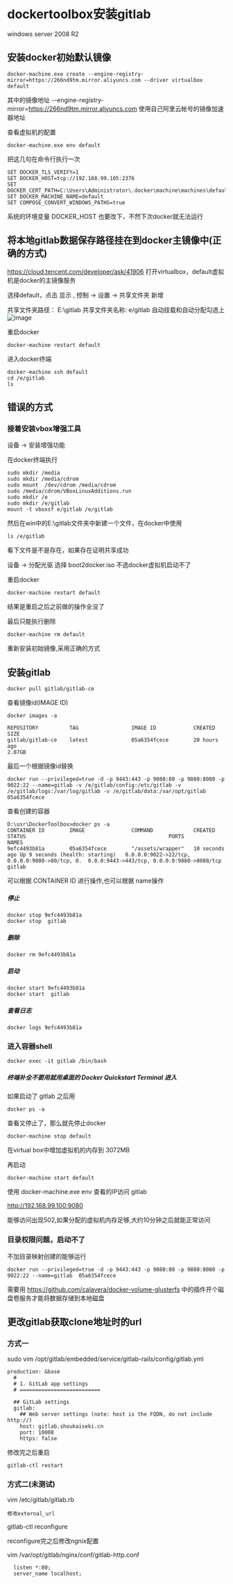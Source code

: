 # dockertoolbox安装gitlab
windows server 2008 R2

## 安装docker初始默认镜像
```
docker-machine.exe create --engine-registry-mirror=https://266nd9tm.mirror.aliyuncs.com --driver virtualbox default
```
其中的镜像地址 --engine-registry-mirror=https://266nd9tm.mirror.aliyuncs.com 使用自己阿里云帐号的镜像加速器地址

查看虚拟机的配置
```
docker-machine.exe env default
```
把这几句在命令行执行一次
```
SET DOCKER_TLS_VERIFY=1
SET DOCKER_HOST=tcp://192.168.99.105:2376
SET DOCKER_CERT_PATH=C:\Users\Administrator\.docker\machine\machines\default
SET DOCKER_MACHINE_NAME=default
SET COMPOSE_CONVERT_WINDOWS_PATHS=true
```
系统的环境变量 DOCKER_HOST 也要改下，不然下次docker就无法运行


## 将本地gitlab数据保存路径挂在到docker主镜像中(正确的方式)
https://cloud.tencent.com/developer/ask/41906
打开virtualbox，default虚拟机是docker的主镜像服务

选择default，点击 显示 , 控制 -> 设置 -> 共享文件夹 新增

共享文件夹路径：  E:\gitlab
共享文件夹名称:   e/gitlab
自动挂载和自动分配勾选上
![image](https://raw.githubusercontent.com/shoukaiseki/blogdoc/master/docker/docker/img/001.png)

重启docker
```
docker-machine restart default
```
进入docker终端
```
docker-machine ssh default
cd /e/gitlab
ls
```
## 错误的方式
### 接着安装vbox增强工具
设备 -> 安装增强功能

在docker终端执行
```
sudo mkdir /media
sudo mkdir /media/cdrom
sudo mount  /dev/cdrom /media/cdrom
sudo /media/cdrom/VBoxLinuxAdditions.run
sudo mkdir /e
sudo mkdir /e/gitlab
mount -t vboxsf e/gitlab /e/gitlab
```
然后在win中的E:\gitlab文件夹中新建一个文件，在docker中使用
```
ls /e/gitlab
```
看下文件是不是存在，如果存在证明共享成功

设备 -> 分配光驱 选择 boot2docker.iso 不选docker虚拟机启动不了

重启docker
```
docker-machine restart default
```
结果是重启之后之前做的操作全没了

最后只能执行删除
```
docker-machine rm default
```
重新安装初始镜像,采用正确的方式


## 安装gitlab
```shell
docker pull gitlab/gitlab-ce
```
查看镜像id(IMAGE ID)
```
docker images -a

REPOSITORY          TAG                 IMAGE ID            CREATED
SIZE
gitlab/gitlab-ce    latest              05a6354fcece        20 hours ago
2.07GB
```
最后一个根据镜像id替换
```
docker run --privileged=true -d -p 9443:443 -p 9080:80 -p 9880:8080 -p 9022:22 --name=gitlab -v /e/gitlab/config:/etc/gitlab -v /e/gitlab/logs:/var/log/gitlab -v /e/gitlab/data:/var/opt/gitlab 05a6354fcece
```
查看创建的容器
```
D:\usr\DockerToolbox>docker ps -a
CONTAINER ID        IMAGE               COMMAND             CREATED STATUS                            					PORTS 																				NAMES
9efc4493b81a        05a6354fcece        "/assets/wrapper"   10 seconds ago Up 9 seconds (health: starting)   0.0.0.0:9022->22/tcp, 0.0.0.0:9080->80/tcp, 0.  0.0.0:9443->443/tcp, 0.0.0.0:9880->8080/tcp   gitlab
```

可以根据 CONTAINER ID 进行操作,也可以根据 name操作

##### 停止
```
docker stop 9efc4493b81a 
docker stop  gitlab
```

##### 删除
```
docker rm 9efc4493b81a 
```

##### 启动
```
docker start 9efc4493b81a 
docker start  gitlab
```

##### 查看日志
```
docker logs 9efc4493b81a 
```


### 进入容器shell
```
docker exec -it gitlab /bin/bash
```

##### 终端补全不要用就用桌面的  Docker Quickstart Terminal 进入

如果启动了 gitlab 之后用
```
docker ps -a
```
查看又停止了，那么就先停止docker
```
docker-machine stop default
```
在virtual box中增加虚拟机的内存到 3072MB

再启动
```
docker-machine start default
```

使用 docker-machine.exe env 查看的IP访问 gitlab

http://192.168.99.100:9080

能够访问出现502,如果分配的虚拟机内存足够,大约10分钟之后就能正常访问

### 目录权限问题，启动不了

不加目录映射创建的能够运行
```
docker run --privileged=true -d -p 9443:443 -p 9080:80 -p 9880:8080 -p 9022:22 --name=gitlab  05a6354fcece
```

需要用 https://github.com/calavera/docker-volume-glusterfs 中的插件开个磁盘卷服务才能将数据存储到本地磁盘



## 更改gitlab获取clone地址时的url
### 方式一
sudo vim /opt/gitlab/embedded/service/gitlab-rails/config/gitlab.yml

```
production: &base
  #
  # 1. GitLab app settings
  # ==========================

  ## GitLab settings
  gitlab:
    ## Web server settings (note: host is the FQDN, do not include http://)
    host: gitlab.shoukaiseki.cn
    port: 10008
    https: false
```
修改完之后重启
```
gitlab-ctl restart
```

### 方式二(未测试)
 vim /etc/gitlab/gitlab.rb
 ```
 修改external_url
 ```
 gitlab-ctl reconfigure

reconfigure完之后修改ngnix配置

vim /var/opt/gitlab/nginx/conf/gitlab-http.conf

```
  listen *:80;
  server_name localhost;
```
